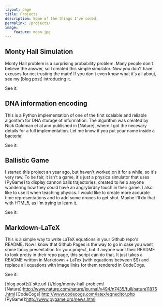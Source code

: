 ```yaml
---
layout: page
title: Projects
description: Some of the things I've coded.
permalink: /projects/
image:
    feature: moon.jpg
---
```


## Monty Hall Simulation

Monty Hall problem is a surprising probability problem. Many people don't believe the answer, so I created this simple simulator. Now you don't have excuses for not trusting the math! If you don't even know what it's all about, see my [blog post] introducing it. 

See it: 
<a href="https://github.com/allanino/monty-hall-simulation" target="_blank"><span class="icon-github2"></span></a>
<a href="https://allanino.github.io/monty-hall-simulation" target="_blank"><span class="icon-html5"></span></a>

## DNA information encoding

This is a Python implementation of one of the first scalable and reliable algorithm for DNA storage of information. The algorithm was created by Nick Goldman et al and published in [Nature], where I got the necesary details for a full implementation. Let me know if you put your name inside a bacteria!

See it: 
<a href="https://github.com/allanino/DNA" target="_blank"><span class="icon-github2"></span></a>

## Ballistic Game

I started this project an year ago, but haven't worked on it for a while, so it's very raw. To be fair, it isn't a game, it's just a physics simulator that uses [PyGame] to display cannon balls trajectories, created to help anyone wondering how they could have an angrybirdsy touch in their game. I also like to use it when teaching physics. I would like to create more accurate time representations and to add some drones to get shot. Maybe I'll do that with HTML5, as I'm trying to learn it. 

See it: 
<a href="https://github.com/allanino/BallisticGame" target="_blank"><span class="icon-github2"></span></a>

## Markdown-LaTeX

This is a simple way to write LaTeX equations in your Github repo's README. Now I know that Github Pages is the way to go in case you want some fancy presentation for your project, but if anyone want their README to look pretty in their repo page, this script can do that. It just takes a README written in Markdown + LaTex (with equations between $$) and replace all equations with image links for them rendered in CodeCogs.

See it: 
<a href="https://github.com/allanino/markdown-latex" target="_blank"><span class="icon-github2"></span></a>

[blog post]:{{ site.url }}/blog/monty-hall-problem/
[Nature]:http://www.nature.com/nature/journal/v494/n7435/full/nature11875.html
[CodeCogs]:http://www.codecogs.com/latex/eqneditor.php
[PyGame]:http://www.pygame.org/news.html